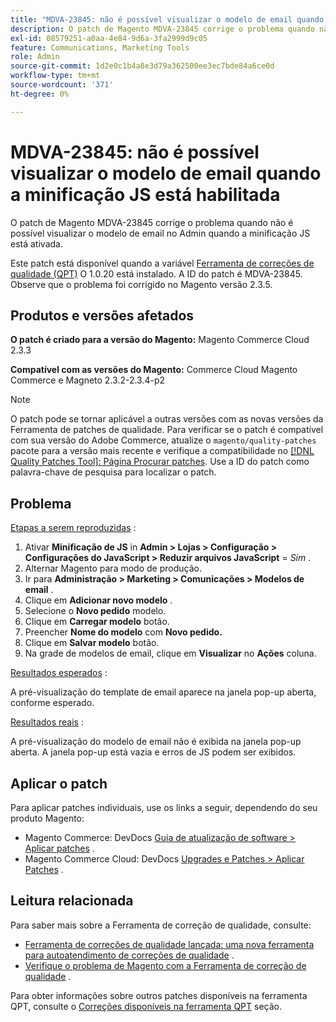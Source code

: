 ```yaml
---
title: "MDVA-23845: não é possível visualizar o modelo de email quando a minificação JS está habilitada"
description: O patch de Magento MDVA-23845 corrige o problema quando não é possível visualizar o modelo de email no Admin quando a minificação JS está ativada.
exl-id: 08579251-a0aa-4e84-9d6a-3fa2999d9c05
feature: Communications, Marketing Tools
role: Admin
source-git-commit: 1d2e0c1b4a8e3d79a362500ee3ec7bde84a6ce0d
workflow-type: tm+mt
source-wordcount: '371'
ht-degree: 0%

---
```


# MDVA-23845: não é possível visualizar o modelo de email quando a minificação JS está habilitada

O patch de Magento MDVA-23845 corrige o problema quando não é possível visualizar o modelo de email no Admin quando a minificação JS está ativada.

Este patch está disponível quando a variável [Ferramenta de correções de qualidade (QPT)](/help/announcements/adobe-commerce-announcements/magento-quality-patches-released-new-tool-to-self-serve-quality-patches.md) O 1.0.20 está instalado. A ID do patch é MDVA-23845. Observe que o problema foi corrigido no Magento versão 2.3.5.

## Produtos e versões afetados

**O patch é criado para a versão do Magento:** Magento Commerce Cloud 2.3.3

**Compatível com as versões do Magento:** Commerce Cloud Magento Commerce e Magneto 2.3.2-2.3.4-p2

>[!NOTE]
>
>O patch pode se tornar aplicável a outras versões com as novas versões da Ferramenta de patches de qualidade. Para verificar se o patch é compatível com sua versão do Adobe Commerce, atualize o `magento/quality-patches` pacote para a versão mais recente e verifique a compatibilidade no [[!DNL Quality Patches Tool]: Página Procurar patches](https://devdocs.magento.com/quality-patches/tool.html#patch-grid). Use a ID do patch como palavra-chave de pesquisa para localizar o patch.

## Problema

<u>Etapas a serem reproduzidas</u> :

1. Ativar **Minificação de JS** in **Admin > Lojas > Configuração > Configurações do JavaScript > Reduzir arquivos JavaScript** = *Sim* .
1. Alternar Magento para modo de produção.
1. Ir para **Administração > Marketing > Comunicações > Modelos de email** .
1. Clique em **Adicionar novo modelo** .
1. Selecione o **Novo pedido** modelo.
1. Clique em **Carregar modelo** botão.
1. Preencher **Nome do modelo** com **Novo pedido.**
1. Clique em **Salvar modelo** botão.
1. Na grade de modelos de email, clique em **Visualizar** no **Ações** coluna.

<u>Resultados esperados</u> :

A pré-visualização do template de email aparece na janela pop-up aberta, conforme esperado.

<u>Resultados reais</u> :

A pré-visualização do modelo de email não é exibida na janela pop-up aberta. A janela pop-up está vazia e erros de JS podem ser exibidos.

## Aplicar o patch

Para aplicar patches individuais, use os links a seguir, dependendo do seu produto Magento:

* Magento Commerce: DevDocs [Guia de atualização de software > Aplicar patches](https://devdocs.magento.com/guides/v2.4/comp-mgr/patching.html) .
* Magento Commerce Cloud: DevDocs [Upgrades e Patches > Aplicar Patches](https://devdocs.magento.com/cloud/project/project-patch.html) .

## Leitura relacionada

Para saber mais sobre a Ferramenta de correção de qualidade, consulte:

* [Ferramenta de correções de qualidade lançada: uma nova ferramenta para autoatendimento de correções de qualidade](/help/announcements/adobe-commerce-announcements/magento-quality-patches-released-new-tool-to-self-serve-quality-patches.md) .
* [Verifique o problema de Magento com a Ferramenta de correção de qualidade](/help/support-tools/patches-available-in-qpt-tool/check-patch-for-magento-issue-with-magento-quality-patches.md) .

Para obter informações sobre outros patches disponíveis na ferramenta QPT, consulte o [Correções disponíveis na ferramenta QPT](https://support.magento.com/hc/en-us/sections/360010506631-Patches-available-in-QPT-tool-) seção.
